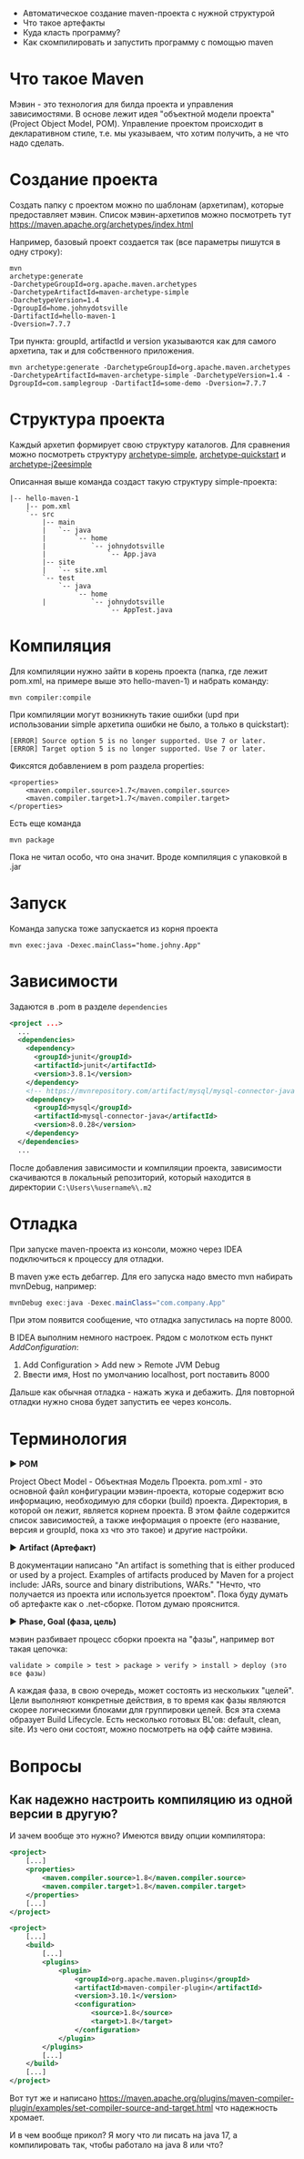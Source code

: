 * Автоматическое создание maven-проекта с нужной структурой
* Что такое артефакты
* Куда класть программу?
* Как скомпилировать и запустить программу с помощью maven

# Что такое Maven

Мэвин - это технология для билда проекта и управления зависимостями. В основе лежит идея "объектной модели проекта" (Project Object Model, POM). Управление проектом происходит в декларативном стиле, т.е. мы указываем, что хотим получить, а не что надо сделать.

# Создание проекта

Создать папку с проектом можно по шаблонам (архетипам), которые предоставляет мэвин. Список мэвин-архетипов можно посмотреть тут https://maven.apache.org/archetypes/index.html

Например, базовый проект создается так (все параметры пишутся в одну строку):

```
mvn
archetype:generate
-DarchetypeGroupId=org.apache.maven.archetypes
-DarchetypeArtifactId=maven-archetype-simple
-DarchetypeVersion=1.4
-DgroupId=home.johnydotsville
-DartifactId=hello-maven-1
-Dversion=7.7.7
```

Три пункта: groupId, artifactId и version указываются как для самого архетипа, так и для собственного приложения.

```
mvn archetype:generate -DarchetypeGroupId=org.apache.maven.archetypes -DarchetypeArtifactId=maven-archetype-simple -DarchetypeVersion=1.4 -DgroupId=com.samplegroup -DartifactId=some-demo -Dversion=7.7.7
```

# Структура проекта

Каждый архетип формирует свою структуру каталогов. Для сравнения можно посмотреть структуру [archetype-simple](https://maven.apache.org/archetypes/maven-archetype-simple/), [archetype-quickstart](https://maven.apache.org/archetypes/maven-archetype-quickstart/) и [archetype-j2eesimple](https://maven.apache.org/archetypes/maven-archetype-j2ee-simple/)

Описанная выше команда создаст такую структуру simple-проекта:

```
|-- hello-maven-1
    |-- pom.xml
    `-- src
        |-- main
        |   `-- java
        |       `-- home
        |           `-- johnydotsville
        |               `-- App.java
        |-- site
        |   `-- site.xml
        `-- test
            `-- java
                `-- home
        |           `-- johnydotsville
                        `-- AppTest.java
```



# Компиляция

Для компиляции нужно зайти в корень проекта (папка, где лежит pom.xml, на примере выше это hello-maven-1) и набрать команду:

```
mvn compiler:compile
```

При компиляции могут возникнуть такие ошибки (upd при использовании simple архетипа ошибки не было, а только в quickstart):

```
[ERROR] Source option 5 is no longer supported. Use 7 or later.
[ERROR] Target option 5 is no longer supported. Use 7 or later.
```

Фиксятся добавлением в pom раздела properties:

```
<properties>
    <maven.compiler.source>1.7</maven.compiler.source>
    <maven.compiler.target>1.7</maven.compiler.target>
</properties>
```

Есть еще команда

```
mvn package
```

Пока не читал особо, что она значит. Вроде компиляция с упаковкой в .jar

# Запуск

Команда запуска тоже запускается из корня проекта

```
mvn exec:java -Dexec.mainClass="home.johny.App"
```

# Зависимости

Задаются в .pom в разделе `dependencies`

```xml
<project ...>
  ...
  <dependencies>
    <dependency>
      <groupId>junit</groupId>
      <artifactId>junit</artifactId>
      <version>3.8.1</version>
    </dependency>
	<!-- https://mvnrepository.com/artifact/mysql/mysql-connector-java -->
    <dependency>
      <groupId>mysql</groupId>
      <artifactId>mysql-connector-java</artifactId>
      <version>8.0.28</version>
    </dependency>
  </dependencies>
  ...
```

После добавления зависимости и компиляции проекта, зависимости скачиваются в локальный репозиторий, который находится в директории `C:\Users\%username%\.m2`

# Отладка

При запуске maven-проекта из консоли, можно через IDEA подключиться к процессу для отладки.

В maven уже есть дебаггер. Для его запуска надо вместо mvn набирать mvnDebug, например:

```java
mvnDebug exec:java -Dexec.mainClass="com.company.App"
```

При этом появится сообщение, что отладка запустилась на порте 8000.

В IDEA выполним немного настроек. Рядом с молотком есть пункт *AddConfiguration*:

1. Add Configuration  > Add new > Remote JVM Debug
2. Ввести имя, Host по умолчанию localhost, port поставить 8000

Дальше как обычная отладка - нажать жука и дебажить. Для повторной отладки нужно снова будет запустить ее через консоль.

# Терминология

► **POM** 

Project Obect Model - Объектная Модель Проекта. pom.xml - это основной файл конфигурации мэвин-проекта, которые содержит всю информацию, необходимую для сборки (build) проекта. Директория, в которой он лежит, является корнем проекта. В этом файле содержится список зависимостей, а также информация о проекте (его название, версия и groupId, пока хз что это такое) и другие настройки.

► **Artifact (Артефакт)**

В документации написано "An artifact is something that is either produced or used by a project. Examples of artifacts produced by Maven for a project include: JARs, source and binary distributions, WARs." "Нечто, что получается из проекта или используется проектом". Пока буду думать об артефакте как о .net-сборке. Потом думаю прояснится.

► **Phase, Goal (фаза, цель)**

мэвин разбивает процесс сборки проекта на "фазы", например вот такая цепочка:

```
validate > compile > test > package > verify > install > deploy (это все фазы)
```

А каждая фаза, в свою очередь, может состоять из нескольких "целей". Цели выполняют конкретные действия, в то время как фазы являются скорее логическими блоками для группировки целей. Вся эта схема образует Build Lifecycle. Есть несколько готовых BL'ов: default, clean, site. Из чего они состоят, можно посмотреть на офф сайте мэвина.



# Вопросы

## Как надежно настроить компиляцию из одной версии в другую?

И зачем вообще это нужно? Имеются ввиду опции компилятора:

```xml
<project>
    [...]
    <properties>
        <maven.compiler.source>1.8</maven.compiler.source>
        <maven.compiler.target>1.8</maven.compiler.target>
    </properties>
    [...]
</project>
```

```xml
<project>
    [...]
    <build>
        [...]
        <plugins>
            <plugin>
                <groupId>org.apache.maven.plugins</groupId>
                <artifactId>maven-compiler-plugin</artifactId>
                <version>3.10.1</version>
                <configuration>
                    <source>1.8</source>
                    <target>1.8</target>
                </configuration>
            </plugin>
        </plugins>
        [...]
    </build>
    [...]
</project>
```

Вот тут же и написано https://maven.apache.org/plugins/maven-compiler-plugin/examples/set-compiler-source-and-target.html что надежность хромает.

И в чем вообще прикол? Я могу что ли писать на java 17, а компилировать так, чтобы работало на java 8 или что?